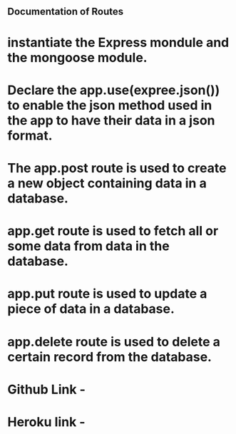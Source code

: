 ## Documentation of Routes

# instantiate the Express mondule and the mongoose module.

# Declare the app.use(expree.json()) to enable the json method used in the app to have their data in a json format.

# The app.post route is used to create a new object containing data in a database.

# app.get route is used to fetch all or some data from data in the database.

# app.put route is used to update a piece of data in a database.

# app.delete route is used to delete a certain record from the database.

# Github Link - 

# Heroku link - 